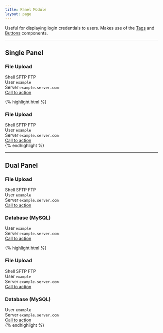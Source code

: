 ```yaml
---
title: Panel Module
layout: page
---
```


<p class="t-4">Useful for displaying login credentials to users. Makes use of the <a href="{{site.baseurl}}/components/tags/">Tags</a> and <a href="{{site.baseurl}}/components/buttons/">Buttons</a> components.</p>

<hr />

<h2>Single Panel</h2>

<div class="w-50__m m-bottom-7">
	<div class="Panel w-100">
		<h3 class="Panel__heading">File Upload</h3>
		<div class="Panel__tags">
			<span class="Tag Tag--blue">Shell</span>
			<span class="Tag Tag--blue">SFTP</span>
			<span class="Tag Tag--blue">FTP</span>
		</div>
		<div class="m-bottom-2">
			<span class="Panel__label">User</span>
			<span class="Panel__code"><code>example</code></span>
		</div>
		<div class="m-bottom-4">
			<span class="Panel__label">Server</span>
			<span class="Panel__code"><code>example.server.com</code></span>
		</div>
		<a role="button" href="#" class="Button Button--text t-2">Call to action</a>
	</div>
</div>

{% highlight html %}
<div class="w-50__m m-bottom-7">
	<div class="Panel w-100">
		<h3 class="Panel__heading">File Upload</h3>
		<div class="Panel__tags">
			<span class="Tag Tag--blue">Shell</span>
			<span class="Tag Tag--blue">SFTP</span>
			<span class="Tag Tag--blue">FTP</span>
		</div>
		<div class="m-bottom-2">
			<span class="Panel__label">User</span>
			<span class="Panel__code"><code>example</code></span>
		</div>
		<div class="m-bottom-4">
			<span class="Panel__label">Server</span>
			<span class="Panel__code"><code>example.server.com</code></span>
		</div>
		<a role="button" href="#" class="Button Button--text t-2">Call to action</a>
	</div>
</div>
{% endhighlight %}

<hr />

<h2>Dual Panel</h2>

<div class="w-75__m m-bottom-7">
	<div class="Panel--double w-100">
		<div class="Panel__section">
			<h3 class="Panel__heading">File Upload</h3>
			<div class="Panel__tags">
				<span class="Tag Tag--blue">Shell</span>
				<span class="Tag Tag--blue">SFTP</span>
				<span class="Tag Tag--blue">FTP</span>
			</div>
			<div class="m-bottom-2">
				<span class="Panel__label">User</span>
				<span class="Panel__code"><code>example</code></span>
			</div>
			<div class="m-bottom-4">
				<span class="Panel__label">Server</span>
				<span class="Panel__code"><code>example.server.com</code></span>
			</div>
			<a role="button" href="#" class="Button Button--text t-2">Call to action</a>
		</div>
		<div class="Panel__section">
			<h3 class="Panel__heading">Database (MySQL)</h3>
			<div class="m-bottom-2">
				<span class="Panel__label">User</span>
				<span class="Panel__code"><code>example</code></span>
			</div>
			<div class="m-bottom-4">
				<span class="Panel__label">Server</span>
				<span class="Panel__code"><code>example.server.com</code></span>
			</div>
			<a role="button" href="#" class="Button Button--text t-2">Call to action</a>
		</div>
	</div>
</div>

{% highlight html %}
<div class="w-75__m m-bottom-7">
	<div class="Panel--double w-100">
		<div class="Panel__section">
			<h3 class="Panel__heading">File Upload</h3>
			<div class="Panel__tags">
				<span class="Tag Tag--blue">Shell</span>
				<span class="Tag Tag--blue">SFTP</span>
				<span class="Tag Tag--blue">FTP</span>
			</div>
			<div class="m-bottom-2">
				<span class="Panel__label">User</span>
				<span class="Panel__code"><code>example</code></span>
			</div>
			<div class="m-bottom-4">
				<span class="Panel__label">Server</span>
				<span class="Panel__code"><code>example.server.com</code></span>
			</div>
			<a role="button" href="#" class="Button Button--text t-2">Call to action</a>
		</div>
		<div class="Panel__section">
			<h3 class="Panel__heading">Database (MySQL)</h3>
			<div class="m-bottom-2">
				<span class="Panel__label">User</span>
				<span class="Panel__code"><code>example</code></span>
			</div>
			<div class="m-bottom-4">
				<span class="Panel__label">Server</span>
				<span class="Panel__code"><code>example.server.com</code></span>
			</div>
			<a role="button" href="#" class="Button Button--text t-2">Call to action</a>
		</div>
	</div>
</div>
{% endhighlight %}
